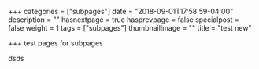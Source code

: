 +++
categories = ["subpages"]
date = "2018-09-01T17:58:59-04:00"
description = ""
hasnextpage = true
hasprevpage = false
specialpost = false
weight = 1
tags = ["subpages"]
thumbnailImage = ""
title = "test new"

+++
test pages for subpages

dsds